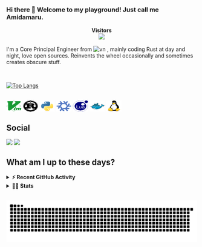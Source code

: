 ### Hi there 👋 Welcome to my playground! Just call me Amidamaru.

<p align="center">
  <b>Visitors</b><br>
  <img src="https://profile-counter.glitch.me/thaodt/count.svg" />
</p>

I'm a Core Principal Engineer from <img src="https://static.dwcdn.net/css/flag-icons/flags/4x3/vn.svg" alt="vn" height="25"/> , 
mainly coding Rust at day and night, love open sources. Reinvents the wheel occasionally and sometimes creates obscure stuff.

<br>

[![Top Langs](https://github-readme-stats.vercel.app/api/top-langs/?username=thaodt&layout=compact&theme=gotham&cache_seconds=86400)](https://github.com/thaodt/thaodt)


<div style="display: inline_block"><br>
  <img align="center" alt="thaodt-nvim" height="30" width="40" src="https://raw.githubusercontent.com/devicons/devicon/master/icons/vim/vim-plain.svg">
  <img align="center" alt="thaodt-rust" height="30" width="40" src="https://raw.githubusercontent.com/devicons/devicon/master/icons/rust/rust-plain.svg">
  <img align="center" alt="thaodt-python" height="30" width="40" src="https://raw.githubusercontent.com/devicons/devicon/master/icons/python/python-original.svg">
  <img align="center" alt="thaodt-nix" height="30" width="40" src="https://raw.githubusercontent.com/devicons/devicon/master/icons/nixos/nixos-plain.svg">  
  <img align="center" alt="thaodt-lua" height="30" width="40" src="https://raw.githubusercontent.com/devicons/devicon/master/icons/lua/lua-plain-wordmark.svg">
  <img align="center" alt="thaodt-docker" height="30" width="40" src="https://raw.githubusercontent.com/devicons/devicon/master/icons/docker/docker-original.svg">
  <img align="center" alt="thaodt-linux" height="30" width="40" src="https://raw.githubusercontent.com/devicons/devicon/master/icons/linux/linux-original.svg">
</div>

## Social

<div>
  <a href="https://twitter.com/dreamsparkis" target="_blank"><img src="https://img.shields.io/badge/-Twitter-%23E4405F?style=for-the-badge&logo=twitter&logoColor=white" target="_blank"></a>
  <a href = "mailto:ardtimeit@gmail.com"><img src="https://img.shields.io/badge/-Gmail-%23333?style=for-the-badge&logo=gmail&logoColor=white" target="_blank"></a>

</div>

## What am I up to these days?
<details>
  <summary><b>⚡ Recent GitHub Activity</b></summary>
    <p>

<!--START_SECTION:activity-->
1. 🗣 Commented on [#2526](https://github.com/GreptimeTeam/greptimedb/pull/2526#issuecomment-1874789495) in [GreptimeTeam/greptimedb](https://github.com/GreptimeTeam/greptimedb)
2. 🗣 Commented on [#224](https://github.com/rosenpass/rosenpass/pull/224#issuecomment-1871728541) in [rosenpass/rosenpass](https://github.com/rosenpass/rosenpass)
3. 🗣 Commented on [#224](https://github.com/rosenpass/rosenpass/pull/224#issuecomment-1870786283) in [rosenpass/rosenpass](https://github.com/rosenpass/rosenpass)
4. 🗣 Commented on [#125](https://github.com/cloudwego/volo/issues/125#issuecomment-1868684587) in [cloudwego/volo](https://github.com/cloudwego/volo)
5. 🗣 Commented on [#83](https://github.com/rosenpass/rosenpass/issues/83#issuecomment-1853198947) in [rosenpass/rosenpass](https://github.com/rosenpass/rosenpass)
6. 🔒 Closed issue [#172](https://github.com/rosenpass/rosenpass/issues/172) in [rosenpass/rosenpass](https://github.com/rosenpass/rosenpass)
7. 🗣 Commented on [#172](https://github.com/rosenpass/rosenpass/issues/172#issuecomment-1836380269) in [rosenpass/rosenpass](https://github.com/rosenpass/rosenpass)
8. ❗ Opened issue [#172](https://github.com/rosenpass/rosenpass/issues/172) in [rosenpass/rosenpass](https://github.com/rosenpass/rosenpass)
9. 🗣 Commented on [#554](https://github.com/tailcallhq/tailcall/issues/554#issuecomment-1826223620) in [tailcallhq/tailcall](https://github.com/tailcallhq/tailcall)
10. 🗣 Commented on [#554](https://github.com/tailcallhq/tailcall/issues/554#issuecomment-1825911313) in [tailcallhq/tailcall](https://github.com/tailcallhq/tailcall)
<!--END_SECTION:activity-->
  </p>
</details>


<details>
  <summary><b>👨‍💻 Stats</b></summary>
  <p align="center">
    <a>
      <img align="center" src="https://gist.githubusercontent.com/thaodt/1db1d598a9e4550fa45eaede87135b3b/raw/97f3e5e943703e61b223dbc8cfa33ae9a5beb97b/github-metrics.svg"/>
    </a>
  </p>
</details>
<br>
<p align="center">
  <img width="600" src="https://raw.githubusercontent.com/thaodt/thaodt/master/assets/github-snake.svg" />
</p>
